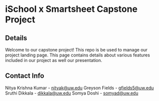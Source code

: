 # iSchool x Smartsheet Capstone Project

## Details
Welcome to our capstone project! This repo is be used to manage our project landing page. This page contains details about various features included in our project as well our presentation.

## Contact Info
Nitya Krishna Kumar - nityak@uw.edu Greyson Fields - gfields5@uw.edu Sruthi Dikkala - dikkala@uw.edu Somya Doshi - somyad@uw.edu
